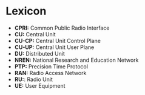 # Lexicon

* **CPRI:** Common Public Radio Interface
* **CU:** Central Unit
* **CU-CP:** Central Unit Control Plane
* **CU-UP:** Central Unit User Plane
* **DU:** Distributed Unit 
* **NREN:** National Research and Education Network
* **PTP:** Precision Time Protocol
* **RAN:** Radio Access Network
* **RU:**: Radio Unit
* **UE:** User Equipment
